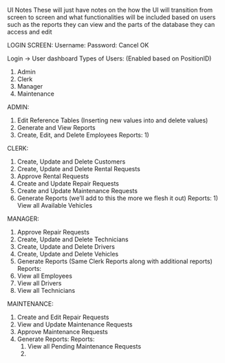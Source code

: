 UI Notes
These will just have notes on the how the UI will transition from screen to screen and what functionalities will be included based on users such as the reports they can view and the parts of the database they can access and edit

LOGIN SCREEN:
Username:
Password:
			Cancel		OK

Login -> User dashboard
Types of Users: (Enabled based on PositionID)
1)	Admin
2)	Clerk
3)	Manager
4)	Maintenance

ADMIN:
1)	Edit Reference Tables (Inserting new values into and delete values)
2)	Generate and View Reports
3)	Create, Edit, and Delete Employees 
    Reports:
    1)


CLERK:
1)	Create, Update and Delete Customers
2)	Create, Update and Delete Rental Requests
3)	Approve Rental Requests
4)	Create and Update Repair Requests
5)	Create and Update Maintenance Requests
6)	Generate Reports (we’ll add to this the more we flesh it out)
    Reports: 1) View all Available Vehicles

MANAGER:
1)	Approve Repair Requests
2)	Create, Update and Delete Technicians
3)	Create, Update and Delete Drivers
4)	Create, Update and Delete Vehicles
5)	Generate Reports (Same Clerk Reports along with additional reports)
Reports:
1)	View all Employees
2)	View all Drivers
3)	View all Technicians

MAINTENANCE:
1)	Create and Edit Repair Requests
2)	View and Update Maintenance Requests
3)	Approve Maintenance Requests
4)	Generate Reports:
    Reports:
    1)	View all Pending Maintenance Requests
    2)	
	

